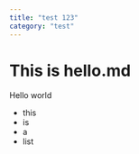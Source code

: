 ```yaml
---
title: "test 123"
category: "test"
---
```


# This is hello.md

Hello world

- this
- is
- a
- list
